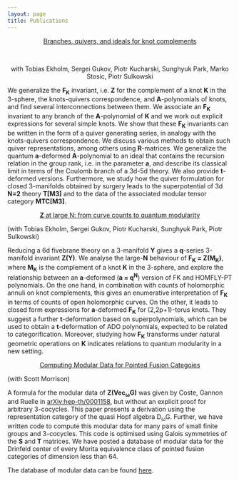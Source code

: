 ```yaml
---
layout: page
title: Publications
---
```

[<p align=center> Branches, quivers, and ideals for knot complements</p>](https://arxiv.org/abs/2110.13768)<br/>
<p align=center> with Tobias Ekholm, Sergei Gukov, Piotr Kucharski, Sunghyuk Park, Marko Stosic, Piotr Sulkowski</p>

We generalize the <strong>F<sub>K</sub></strong> invariant, i.e. <strong>Z</strong> for the complement of a knot <strong>K</strong> in the 3-sphere, the knots-quivers correspondence, and <strong>A</strong>-polynomials of knots, and find several interconnections between them. We associate an <strong>F<sub>K</sub></strong> invariant to any branch of the <strong>A</strong>-polynomial of <strong>K</strong> and we work out explicit expressions for several simple knots. We show that these <strong>F<sub>K</sub></strong> invariants can be written in the form of a quiver generating series, in analogy with the knots-quivers correspondence. We discuss various methods to obtain such quiver representations, among others using <strong>R</strong>-matrices. We generalize the quantum <strong>a</strong>-deformed <strong>A</strong>-polynomial to an ideal that contains the recursion relation in the group rank, i.e. in the parameter <strong>a</strong>, and describe its classical limit in terms of the Coulomb branch of a 3d-5d theory. We also provide <strong>t</strong>-deformed versions. Furthermore, we study how the quiver formulation for closed 3-manifolds obtained by surgery leads to the superpotential of 3d <strong>N=2</strong> theory <strong>T\[M3\]</strong> and to the data of the associated modular tensor category <strong>MTC\[M3\]</strong>. 

[<p style="text-align:center"><strong>Z</strong> at large N: from curve counts to quantum modularity</p>](https://arxiv.org/abs/2005.13349)

(with Tobias Ekholm, Sergei Gukov, Piotr Kucharski, Sunghyuk Park, Piotr Sulkowski)

Reducing a 6d fivebrane theory on a 3-manifold <strong>Y</strong> gives a <strong>q</strong>-series 3-manifold invariant <strong>Z(Y)</strong>. We analyse the large-<strong>N</strong> behaviour of <strong>F<sub>K</sub> = Z(M<sub>K</sub>)</strong>, where <strong>M<sub>K</sub></strong> is the complement of a knot <strong>K</strong> in the 3-sphere, and explore the relationship between an <strong>a</strong>-deformed (<strong>a = q<sup>N</sup></strong>) version of FK and HOMFLY-PT polynomials. On the one hand, in combination with counts of holomorphic annuli on knot complements, this gives an enumerative interpretation of <strong>F<sub>K</sub></strong> in terms of counts of open holomorphic curves. On the other, it leads to closed form expressions for <strong>a</strong>-deformed <strong>F<sub>K</sub></strong> for (2,2p+1)-torus knots. They suggest a further <strong>t</strong>-deformation based on superpolynomials, which can be used to obtain a <strong>t</strong>-deformation of ADO polynomials, expected to be related to categorification. Moreover, studying how <strong>F<sub>K</sub></strong> transforms under natural geometric operations on <strong>K</strong> indicates relations to quantum modularity in a new setting. 

[<p style="text-align:center">Computing Modular Data for Pointed Fusion Categoies</p>](https://arxiv.org/abs/1808.05060)

(with Scott Morrison)

A formula for the modular data of <strong>Z(Vec<sub>ω</sub>G)</strong> was given by Coste, Gannon and Ruelle in [arXiv:hep-th/0001158](arXiv:hep-th/0001158), but without an explicit proof for arbitrary 3-cocycles. This paper presents a derivation using the representation category of the quasi Hopf algebra D<sub>ω</sub>G. Further, we have written code to compute this modular data for many pairs of small finite groups and 3-cocycles. This code is optimised using Galois symmetries of the <strong>S</strong> and <strong>T</strong> matrices. We have posted a database of modular data for the Drinfeld center of every Morita equivalence class of pointed fusion categories of dimension less than 64.

The database of modular data can be found [here](https://tqft.net/web/research/students/AngusGruen/Modular_Data/).

